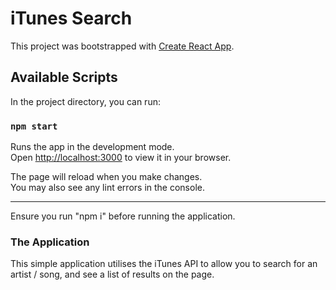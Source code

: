 # iTunes Search

This project was bootstrapped with [Create React App](https://github.com/facebook/create-react-app).

## Available Scripts

In the project directory, you can run:

### `npm start`

Runs the app in the development mode.\
Open [http://localhost:3000](http://localhost:3000) to view it in your browser.

The page will reload when you make changes.\
You may also see any lint errors in the console.

---- 

Ensure you run "npm i" before running the application. 

### The Application

This simple application utilises the iTunes API to allow you to search for an artist / song, and see a list of results on the page. 
